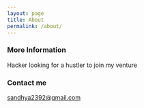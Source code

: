 ```yaml
---
layout: page
title: About
permalink: /about/
---
```


### More Information

Hacker looking for a hustler to join my venture

### Contact me

[sandhya2392@gmail.com](mailto:sandhya2392@gmail.com)
